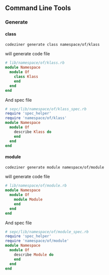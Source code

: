 ## Command Line Tools ##
### Generate ###
#### class ####
```bash
codeziner generate class namespace/of/klass
```
will generate code file
```ruby
# lib/namespace/of/klass.rb
module Namespace
  module Of
    class Klass
    end
  end
end
```

And spec file
```ruby
# sepc/lib/namespace/of/klass_spec.rb
require 'spec_helper'
require 'namespace/of/klass'
module Namespace
  module Of
    describe Klass do
    end
  end
end
```

#### module ###
```bash
codeziner generate module namespace/of/module
```
will generate code file
```ruby
# lib/namespace/of/module.rb
module Namespace
  module Of
    module Module
    end
  end
end
```

And spec file
```ruby
# sepc/lib/namespace/of/module_spec.rb
require 'spec_helper'
require 'namespace/of/module'
module Namespace
  module Of
    describe Module do
    end
  end
end
```

